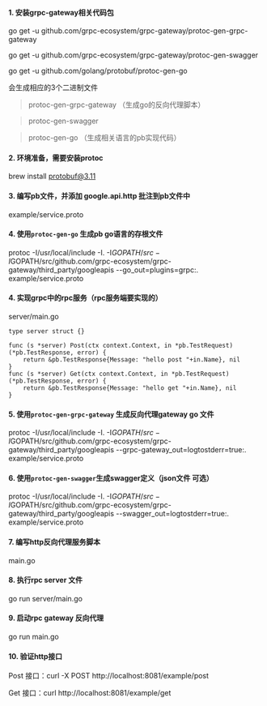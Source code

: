 #### 1. 安装grpc-gateway相关代码包
go get -u github.com/grpc-ecosystem/grpc-gateway/protoc-gen-grpc-gateway

go get -u github.com/grpc-ecosystem/grpc-gateway/protoc-gen-swagger

go get -u github.com/golang/protobuf/protoc-gen-go

会生成相应的3个二进制文件
> protoc-gen-grpc-gateway （生成go的反向代理脚本）

> protoc-gen-swagger

> protoc-gen-go （生成相关语言的pb实现代码）

#### 2. 环境准备，需要安装protoc
brew install protobuf@3.11
#### 3. 编写pb文件，并添加 google.api.http 批注到pb文件中
example/service.proto
#### 4. 使用`protoc-gen-go` 生成pb go语言的存根文件
protoc -I/usr/local/include -I.   -I$GOPATH/src   -I$GOPATH/src/github.com/grpc-ecosystem/grpc-gateway/third_party/googleapis   --go_out=plugins=grpc:. example/service.proto
#### 4. 实现grpc中的rpc服务（rpc服务端要实现的）
server/main.go
```
type server struct {}

func (s *server) Post(ctx context.Context, in *pb.TestRequest) (*pb.TestResponse, error) {
	return &pb.TestResponse{Message: "hello post "+in.Name}, nil
}
func (s *server) Get(ctx context.Context, in *pb.TestRequest) (*pb.TestResponse, error) {
	return &pb.TestResponse{Message: "hello get "+in.Name}, nil
}

```
#### 5. 使用`protoc-gen-grpc-gateway` 生成反向代理gateway go 文件
protoc -I/usr/local/include -I.   -I$GOPATH/src   -I$GOPATH/src/github.com/grpc-ecosystem/grpc-gateway/third_party/googleapis   --grpc-gateway_out=logtostderr=true:. example/service.proto
#### 6. 使用`protoc-gen-swagger`生成swagger定义（json文件 可选）
protoc -I/usr/local/include -I.   -I$GOPATH/src   -I$GOPATH/src/github.com/grpc-ecosystem/grpc-gateway/third_party/googleapis   --swagger_out=logtostderr=true:. example/service.proto
#### 7. 编写http反向代理服务脚本
main.go

#### 8. 执行rpc server 文件
go run server/main.go

#### 9. 启动rpc gateway 反向代理
go run main.go

#### 10. 验证http接口
Post 接口：curl -X POST http://localhost:8081/example/post

Get 接口：curl http://localhost:8081/example/get

